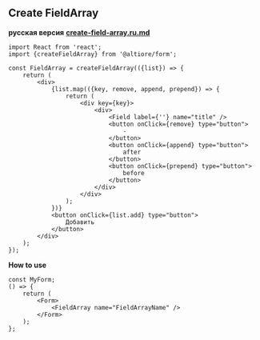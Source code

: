 ## Create FieldArray

**русская версия** [**create-field-array.ru.md**](create-field-array.ru.md)

```tsx
import React from 'react';
import {createFieldArray} from '@altiore/form';

const FieldArray = createFieldArray(({list}) => {
	return (
		<div>
			{list.map(({key, remove, append, prepend}) => {
				return (
					<div key={key}>
						<div>
							<Field label={''} name="title" />
							<button onClick={remove} type="button">
								-
							</button>
							<button onClick={append} type="button">
								after
							</button>
							<button onClick={prepend} type="button">
								before
							</button>
						</div>
					</div>
				);
			})}
			<button onClick={list.add} type="button">
				Добавить
			</button>
		</div>
	);
});
```

**How to use**

```tsx
const MyForm;
() => {
	return (
		<Form>
			<FieldArray name="FieldArrayName" />
		</Form>
	);
};
```
